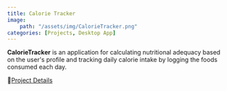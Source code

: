 ```yaml
---
title: Calorie Tracker
image:
    path: "/assets/img/CalorieTracker.png"
categories: [Projects, Desktop App]
---
```


**CalorieTracker** is an application for calculating nutritional adequacy based on the user's profile and tracking daily calorie intake by logging the foods consumed each day.

🔗[Project Details](https://github.com/khalikaa/CalorieTracker)